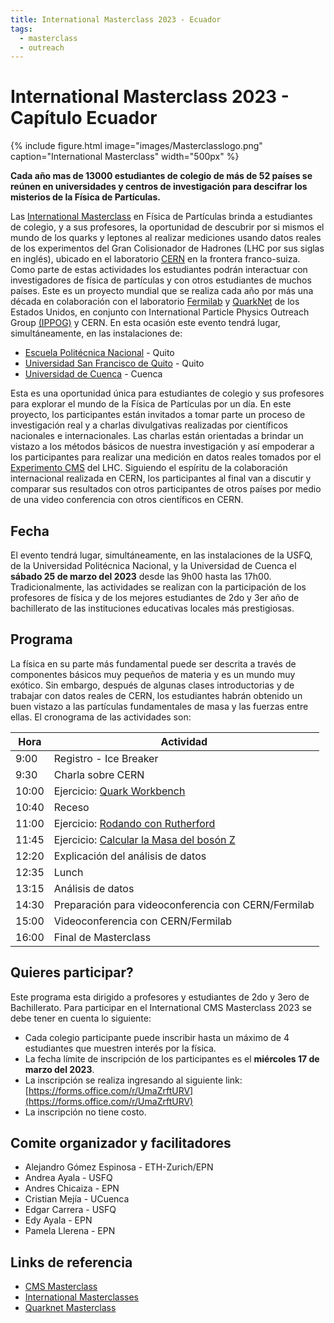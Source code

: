 ```yaml
---
title: International Masterclass 2023 - Ecuador
tags:
  - masterclass
  - outreach
---
```


# International Masterclass 2023 - Capítulo Ecuador

{%
  include figure.html
  image="images/Masterclasslogo.png"
  caption="International Masterclass"
  width="500px"
%}


**Cada año mas de 13000 estudiantes de colegio de más de 52 países se reúnen en universidades y centros de investigación para descifrar los misterios de la Física de Partículas.**

Las [International Masterclass](https://physicsmasterclasses.org/) en Física de Partículas brinda a estudiantes de colegio, y a sus profesores, la oportunidad de descubrir por si mismos el mundo de los quarks y leptones al realizar mediciones usando datos reales de los experimentos del Gran Colisionador de Hadrones (LHC por sus siglas en inglés), ubicado en el laboratorio [CERN](https://home.web.cern.ch/) en la frontera franco-suiza. Como parte de estas actividades los estudiantes podrán interactuar con investigadores de física de partículas y con otros estudiantes de muchos países. Este es un proyecto mundial que se realiza cada año por más una década en colaboración con el laboratorio [Fermilab](https://www.fnal.gov/) y [QuarkNet](https://quarknet.org/content/home-page) de los Estados Unidos, en conjunto con International Particle Physics Outreach Group [(IPPOG)](https://ippog.web.cern.ch/) y CERN. En esta ocasión este evento tendrá lugar, simultáneamente, en las instalaciones de:
 - [Escuela Politécnica Nacional](https://www.epn.edu.ec/) - Quito
 - [Universidad San Francisco de Quito](https://www.usfq.edu.ec/) - Quito
 - [Universidad de Cuenca](https://www.ucuenca.edu.ec/) - Cuenca

Esta es una oportunidad única para estudiantes de colegio y sus profesores para explorar el mundo de la Física de Partículas por un día. En este proyecto, los participantes están invitados a tomar parte un proceso de investigación real y a charlas divulgativas realizadas por científicos nacionales e internacionales. Las charlas están orientadas a brindar un vistazo a los métodos básicos de nuestra investigación y así empoderar a los participantes para realizar una medición en datos reales tomados por el [Experimento CMS](https://cms.cern/) del LHC. Siguiendo el espíritu de la colaboración internacional realizada en CERN, los participantes al final van a discutir y comparar sus resultados con otros participantes de otros países por medio de una video conferencia con otros científicos en CERN.

## Fecha

El evento tendrá lugar, simultáneamente, en las instalaciones de la USFQ, de la Universidad Politécnica Nacional, y la Universidad de Cuenca el __sábado 25 de marzo del 2023__ desde las 9h00 hasta las 17h00.  Tradicionalmente, las actividades se realizan con la participación de los profesores de física y de los mejores estudiantes de 2do y 3er año de bachillerato de las instituciones educativas locales más prestigiosas.

## Programa

La física en su parte más fundamental puede ser descrita a través de componentes básicos muy pequeños de materia y es un mundo muy exótico. Sin embargo, después de algunas clases introductorias y de trabajar con datos reales de CERN, los estudiantes habrán obtenido un buen vistazo a las partículas fundamentales de masa y las fuerzas entre ellas.
El cronograma de las actividades son:

| Hora  | Actividad                                           |
|-------|-----------------------------------------------------|
| 9:00  | Registro - Ice Breaker                              |
| 9:30  | Charla sobre CERN                                   |
| 10:00 | Ejercicio: [Quark Workbench](https://quarknet.org/data-portfolio/activity/quark-workbench) |
| 10:40  | Receso                                             |
| 11:00 | Ejercicio: [Rodando con Rutherford](https://quarknet.org/data-portfolio/activity/rolling-rutherford)                   |
| 11:45 | Ejercicio: [Calcular la Masa del bosón Z](https://quarknet.org/data-portfolio/activity/calculate-z-mass)             |
| 12:20 | Explicación del análisis de datos                   |
| 12:35 | Lunch                                               |
| 13:15 | Análisis de datos                                   |
| 14:30 | Preparación para videoconferencia con CERN/Fermilab |
| 15:00 | Videoconferencia con CERN/Fermilab                  |
| 16:00 | Final de Masterclass                                |


## Quieres participar?

Este programa esta dirigido a profesores y estudiantes de 2do y 3ero de Bachillerato.
Para participar en el International CMS Masterclass 2023 se debe tener en cuenta lo siguiente:

 - Cada colegio participante puede inscribir hasta un máximo de 4 estudiantes que muestren interés por la física.
 - La fecha límite de inscripción de los participantes es el __miércoles 17 de marzo del 2023__.
 - La inscripción se realiza ingresando al siguiente link: [https://forms.office.com/r/UmaZrftURV](https://forms.office.com/r/UmaZrftURV)
 - La inscripción no tiene costo.


## Comite organizador y facilitadores

 - Alejandro Gómez Espinosa - ETH-Zurich/EPN
 - Andrea Ayala - USFQ
 - Andres Chicaiza - EPN
 - Cristian Mejía - UCuenca
 - Edgar Carrera - USFQ
 - Edy Ayala - EPN
 - Pamela Llerena - EPN

<!-- ## Fecha propuesta

El proyecto internacional Masterclass tiene fechas para inscribir a instituciones que van desde Febrero a Abril. Como se puede ver en el cronograma, la única restricción es para realizar la videoconferencia con CERN/Fermilab. Conociendo los cronogramas de la EPN, y tomando en cuenta los días propuestos por el proyecto, se podría realizar los dias:
 - Jueves, 23 de marzo 2023
 - Viernes, 24 de marzo 2023
 - Sabado, 25 de marzo 2023
 - Jueves, 28 de marzo 2023
 - **Viernes, 30 de marzo 2023**
 - Sabado, 31 de marzo 2023
 - Viernes, 21 de abril 2023 (dependiendo de la disponibilidad en CERN)
 - Sabado, 22 de abril 2023 (dependiendo de la disponibilidad en CERN)

 __Esteban: Podemos coordinar esto con el colegio Eisntein, enviar invitaciones o hacer una evaluación a participantes y escoger los mejores.Te parece hacer una convocatoria abierta, y si tenemos más de 30 estudiantes, hacemos una evaluación y de ahí sacamos los mejores?__

## Elección de participantes

Este proyecto esta ideado para estudiantes del último año de colegio y sus profesores. Dependiendo de los contactos de la EPN o el departamento de Física con colegios en Quito, si es que los hay, se podría enviar invitaciones para que los colegios elijan a algunos participantes.

Otra posibilidad seria en basar el numero de colegios participantes en los últimos resultados de la prueba Ser Bachiller, y escojer a los mejores 5 colegios como un premio a su rendimiento.

## Moderadores

Inicialmente los moderadores y ayudantes para este proyecto son:
 - Edy Ayala - Profesor Principal EPN: moderador y organizador.
 - Alejandro Gomez Espinosa - Investigador Invitado ETH-Zurich: moderador y organizador principal.
 - Edgar Carrera - Profesor USFQ: moderador invitado.
 - Pamela Llerena - estudiante EPN: ayudante.
 - Andres Chicaiza - estudiante EPN: ayudante.

Se puede añadir mas ayudantes o moderadores de acuerdo con el interes de otros miembros del departamento de Física. -->

## Links de referencia

 - [CMS Masterclass](https://cms.cern/interact-with-cms/cms-physics-masterclass)
 - [International Masterclasses](https://physicsmasterclasses.org/)
 - [Quarknet Masterclass](https://quarknet.org/content/lhc-masterclass-library-project-map)
